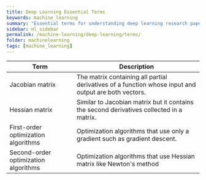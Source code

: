```yaml
---
title: Deep Learning Essential Terms
keywords: machine_learning
summary: "Essential terms for understanding deep learning research papers, tutorials and textbooks."
sidebar: ml_sidebar
permalink: /machine-learning/deep-learning/terms/
folder: machinelearning
tags: [machine_learning]
---
```


| Term        | Description           |
| ------------- |-------------|
| Jacobian matrix      | The matrix containing all partial derivatives of a function whose input and output are both vectors. |
| Hessian matrix     | Similar to Jacobian matrix but it contains the second derivatives collected in a matrix.     |
| First-order optimization algorithms | Optimization algorithms that use only a gradient such as gradient descent. |
| Second-order optimization algorithms | Optimization algorithms that use Hessian matrix like Newton's method |


